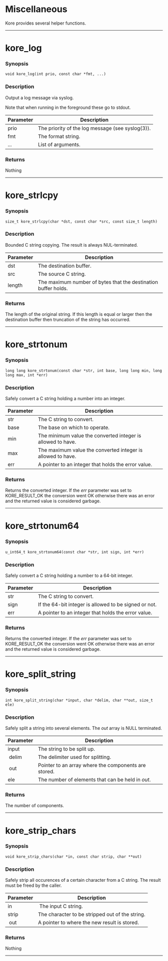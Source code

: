 # Miscellaneous

Kore provides several helper functions.

---

# kore_log
### Synopsis
```
void kore_log(int prio, const char *fmt, ...)
```
### Description
Output a log message via syslog.

Note that when running in the foreground these go to stdout.

| Parameter | Description |
| -- | -- |
| prio   |  The priority of the log message (see syslog(3)).  |
| fmt | The format string. |
| ... | List of arguments. |

### Returns
Nothing

---

# kore_strlcpy
### Synopsis
```
size_t kore_strlcpy(char *dst, const char *src, const size_t length)
```
### Description
Bounded C string copying. The result is always NUL-terminated.

| Parameter | Description |
| -- | -- |
| dst | The destination buffer. |
| src | The source C string. |
| length | The maximum number of bytes that the destination buffer holds. |

### Returns
The length of the original string. If this length is equal or larger then the destination buffer then truncation of the string has occurred.

---

# kore_strtonum
### Synopsis
```
long long kore_strtonum(const char *str, int base, long long min, long long max, int *err)
```
### Description
Safely convert a C string holding a number into an integer.

| Parameter | Description |
| -- | -- |
| str | The C string to convert. |
| base | The base on which to operate. |
| min | The minimum value the converted integer is allowed to have. |
| max | The maximum value the converted integer is allowed to have. |
| err | A pointer to an integer that holds the error value. |

### Returns
Returns the converted integer. If the *err* parameter was set to KORE_RESULT_OK the conversion went OK otherwise there was an error and the returned value is considered garbage.

---

# kore_strtonum64
### Synopsis
```
u_int64_t kore_strtonum64(const char *str, int sign, int *err)
```
### Description
Safely convert a C string holding a number to a 64-bit integer.

| Parameter | Description |
| -- | -- |
| str | The C string to convert. |
| sign | If the 64-bit integer is allowed to be signed or not. |
| err | A pointer to an integer that holds the error value. |

### Returns
Returns the converted integer. If the *err* parameter was set to KORE_RESULT_OK the conversion went OK otherwise there was an error and the returned value is considered garbage.

---

# kore_split_string
### Synopsis
```
int kore_split_string(char *input, char *delim, char **out, size_t ele)
```
### Description
Safely split a string into several elements. The *out* array is NULL terminated.

| Parameter | Description |
| -- | -- |
| input | The string to be split up. |
| delim | The delimiter used for splitting. |
| out | Pointer to an array where the components are stored. |
| ele | The number of elements that can be held in *out*. |

### Returns
The number of components.

---

# kore_strip_chars
### Synopsis
```
void kore_strip_chars(char *in, const char strip, char **out)
```
### Description
Safely strip all occurences of a certain character from a C string. The result must be freed by the caller.

| Parameter | Description |
| -- | -- |
| in | The input C string. |
| strip | The character to be stripped out of the string. |
| out | A pointer to where the new result is stored. |

### Returns
Nothing

---
